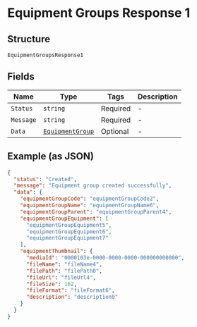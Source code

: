 
# Equipment Groups Response 1

## Structure

`EquipmentGroupsResponse1`

## Fields

| Name | Type | Tags | Description |
|  --- | --- | --- | --- |
| `Status` | `string` | Required | - |
| `Message` | `string` | Required | - |
| `Data` | [`EquipmentGroup`](../../doc/models/equipment-group.md) | Optional | - |

## Example (as JSON)

```json
{
  "status": "Created",
  "message": "Equipment group created successfully",
  "data": {
    "equipmentGroupCode": "equipmentGroupCode2",
    "equipmentGroupName": "equipmentGroupName6",
    "equipmentGroupParent": "equipmentGroupParent4",
    "equipmentGroupEquipment": [
      "equipmentGroupEquipment5",
      "equipmentGroupEquipment6",
      "equipmentGroupEquipment7"
    ],
    "equipmentThumbnail": {
      "mediaId": "0000103e-0000-0000-0000-000000000000",
      "fileName": "fileName4",
      "filePath": "filePath0",
      "fileUrl": "fileUrl4",
      "fileSize": 162,
      "fileFormat": "fileFormat6",
      "description": "description0"
    }
  }
}
```

